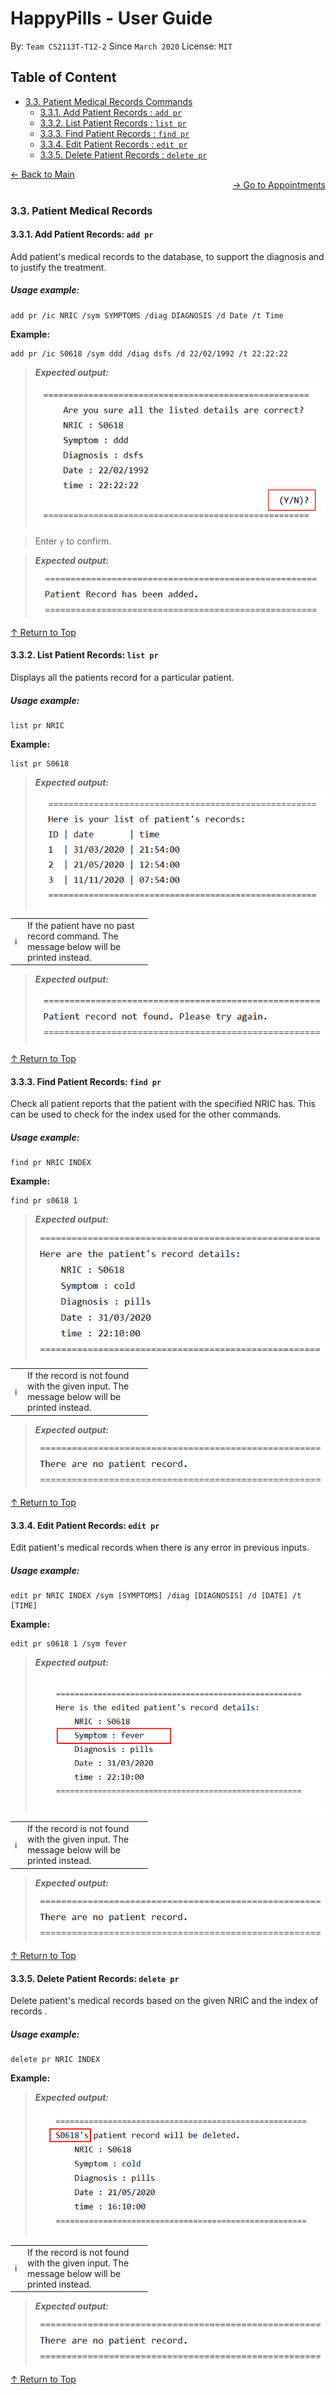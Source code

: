 # HappyPills - User Guide
By: `Team CS2113T-T12-2` Since `March 2020` License: `MIT`

## Table of Content
* [3.3. Patient Medical Records Commands](#33-patient-medical-information-commands)
    + [3.3.1. Add Patient Records : `add pr`](#331-add-patient-records-add-pr)
    + [3.3.2. List Patient Records : `list pr`](#332-list-patient-records-list-pr)
    + [3.3.3. Find Patient Records : `find pr`](#333-find-patient-records-find-pr)    
    + [3.3.4. Edit Patient Records : `edit pr`](#334-edit-patient-records-edit-pr)
    + [3.3.5. Delete Patient Records : `delete pr`](#335-delete-patient-records-delete-pr)
    
<div align="left"><a href="https://ay1920s2-cs2113t-t12-2.github.io/tp/UserGuide.html"> &#8592; Back to Main </a></div>
<div align="right"><a href="https://ay1920s2-cs2113t-t12-2.github.io/tp/UserGuide-Appointment.html"> &#8594; Go to Appointments </a></div>

### 3.3. Patient Medical Records 

#### 3.3.1. Add Patient Records: `add pr`

Add patient's medical records to the database, to support the diagnosis and to justify the treatment.

##### Usage example:

    add pr /ic NRIC /sym SYMPTOMS /diag DIAGNOSIS /d Date /t Time
    
**Example:**
    
    add pr /ic S0618 /sym ddd /diag dsfs /d 22/02/1992 /t 22:22:22

> ***Expected output:***
>
> ![addPR](images/PR/AddPR.PNG "addPR")
>

> Enter `y` to confirm.

> ***Expected output:***
>
> ![cfmAddPR](images/PR/addprcfm.PNG "cfmAddPR")
>

 [&#8593; Return to Top](#table-of-content)
 
#### 3.3.2. List Patient Records: `list pr`

Displays all the patients record for a particular patient. 

##### Usage example:

    list pr NRIC

**Example:**
    
    list pr S0618
    
> ***Expected output:***
>
> ![listPR](images/PR/listpr.PNG "list PR output")
>

<table>
  <col width="20">
  <col width="200">
 <tr>
   <td><span> &#8505; </span></td>
   <td>If the patient have no past record command. The message below will be printed instead.</td>
 </tr>
</table>

> ***Expected output:***
>
> ![listPR not found](images/PR/listprfail.PNG "list PR not found")
>

 [&#8593; Return to Top](#table-of-content)
 
  
#### 3.3.3. Find Patient Records: `find pr`

Check all patient reports that the patient with the specified NRIC has. This can be used
to check for the index used for the other commands.

##### Usage example:

    find pr NRIC INDEX

**Example:**

    find pr s0618 1

> ***Expected output:***
>
>
>![findPR](images/PR/findpr.PNG "find PR output")

<table>
  <col width="20">
  <col width="200">
 <tr>
   <td><span> &#8505; </span></td>
   <td>If the record is not found with the given input. The message below will be printed instead.</td>
 </tr>
</table>

> ***Expected output:***
>
>
>![PR not found](images/PR/prEmpty.PNG "PR not found")

 [&#8593; Return to Top](#table-of-content)
 
#### 3.3.4. Edit Patient Records: `edit pr`

Edit patient's medical records when there is any error in previous inputs.

##### Usage example:

    edit pr NRIC INDEX /sym [SYMPTOMS] /diag [DIAGNOSIS] /d [DATE] /t [TIME]
    
**Example:**

    edit pr s0618 1 /sym fever

> ***Expected output:***
>
> ![](images/PR/editprsuccess.PNG "help output")

<table>
  <col width="20">
  <col width="200">
 <tr>
   <td><span> &#8505; </span></td>
   <td>If the record is not found with the given input. The message below will be printed instead.</td>
 </tr>
</table>

> ***Expected output:***
>
>
>![](images/PR/prEmpty.PNG "help output")

 [&#8593; Return to Top](#table-of-content)
 
#### 3.3.5. Delete Patient Records: `delete pr`

Delete patient's medical records based on the given NRIC and the index of records  . 

##### Usage example: 

    delete pr NRIC INDEX

**Example:**

> ***Expected output:***
>
> ![Delete PR](images/PR/deleteprsuccess.PNG "Delete PR output")

<table>
  <col width="20">
  <col width="200">
 <tr>
   <td><span> &#8505; </span></td>
   <td>If the record is not found with the given input. The message below will be printed instead.</td>
 </tr>
</table>

> ***Expected output:***
>
>
>![PR not found](images/PR/prEmpty.PNG "Delete PR not found")

 [&#8593; Return to Top](#table-of-content)
